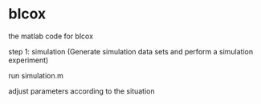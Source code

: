 # blcox
the matlab code for blcox


step 1: simulation (Generate simulation data sets and perform a simulation experiment)

run simulation.m


adjust parameters according to the situation
